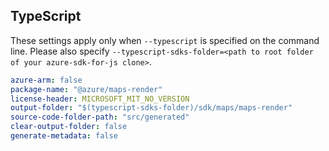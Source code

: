## TypeScript

These settings apply only when `--typescript` is specified on the command line.
Please also specify `--typescript-sdks-folder=<path to root folder of your azure-sdk-for-js clone>`.

``` yaml $(typescript)
azure-arm: false
package-name: "@azure/maps-render"
license-header: MICROSOFT_MIT_NO_VERSION
output-folder: "$(typescript-sdks-folder)/sdk/maps/maps-render"
source-code-folder-path: "src/generated"
clear-output-folder: false
generate-metadata: false
```
